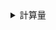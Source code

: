 <details><summary>計算量</summary>

# 1秒で解けるfor文のループ数
1 秒間で処理できる for 文ループの回数は、<br>
 `10^8 = 100,000,000` <br>
回程度

## 工夫してループの入れ子構造を減らそう
```math
a + b + c = X, \\
a \times d1 + b \times d2 + c \times d3 = Y
```
が成り立っているとき、
```c++
for(a:N) 
    for(b:N) 
        for(c:N) {
            if(total == X && combination == Y)
        }
```
としがちだが、実は以下のように2重ループで済む。
```math
a = a', b = b' のとき
c = X - a' - b'\\
```
と一意に定まるので
```c++
for(a:N)
    for(b:N)
        c = N - a - b;
        if(total == X && combination == Y)
```

</details>